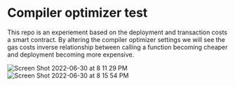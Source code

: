 # Compiler optimizer test


This repo is an experiement based on the deployment and transaction costs a smart contract. By altering the compiler optimizer settings we will see the gas costs inverse relationship between calling a function becoming cheaper and deployment becoming more expensive. 


![Screen Shot 2022-06-30 at 8 11 29 PM](https://user-images.githubusercontent.com/22263098/176799967-5af2d5a7-7d49-478d-921f-47ab88db7b3f.png)
![Screen Shot 2022-06-30 at 8 15 54 PM](https://user-images.githubusercontent.com/22263098/176799971-068632ba-b6c7-4f4c-9069-caf8c689a6c3.png)
